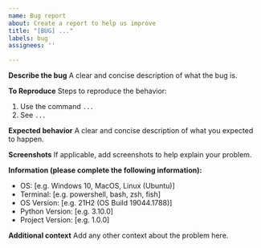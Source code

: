 ```yaml
---
name: Bug report
about: Create a report to help us improve
title: "[BUG] ..."
labels: bug
assignees: ''

---
```


**Describe the bug**
A clear and concise description of what the bug is.

**To Reproduce**
Steps to reproduce the behavior:

1. Use the command `...`
2. See `...`

**Expected behavior**
A clear and concise description of what you expected to happen.

**Screenshots**
If applicable, add screenshots to help explain your problem.

**Information (please complete the following information):**

- OS: [e.g. Windows 10, MacOS, Linux (Ubuntu)]
- Terminal: [e.g. powershell, bash, zsh, fish]
- OS Version: [e.g. 21H2 (OS Build 19044.1788)]
- Python Version: [e.g. 3.10.0]
- Project Version: [e.g. 1.0.0]

**Additional context**
Add any other context about the problem here.
